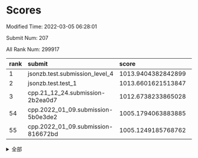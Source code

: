 # Scores

Modified Time: 2022-03-05 06:28:01

Submit Num: 207

All Rank Num: 299917

| rank |               submit               |       score        |       sigma        | pk_num |
| :--- | :--------------------------------- | :----------------- | :----------------- | :----- |
| 1    | jsonzb.test.submission_level_4     | 1013.9404382842899 | 0.8117223622868164 | 5798   |
| 2    | jsonzb.test.test_1                 | 1013.6601621513847 | 0.8251942631111657 | 5794   |
| 3    | cpp.21_12_24.submission-2b2ea0d7   | 1012.6738233865028 | 0.7955870908130349 | 5797   |
| 54   | cpp.2022_01_09.submission-5b0e3de2 | 1005.1794063883885 | 0.7154737162782338 | 5795   |
| 55   | cpp.2022_01_09.submission-816672bd | 1005.1249185768762 | 0.7212784626333048 | 5796   |


<details>
<summary>全部</summary>

| rank |                 submit                 |       score        |       sigma        | pk_num |
| :--- | :------------------------------------- | :----------------- | :----------------- | :----- |
| 1    | jsonzb.test.submission_level_4         | 1013.9404382842899 | 0.8117223622868164 | 5798   |
| 2    | jsonzb.test.test_1                     | 1013.6601621513847 | 0.8251942631111657 | 5794   |
| 3    | cpp.21_12_24.submission-2b2ea0d7       | 1012.6738233865028 | 0.7955870908130349 | 5797   |
| 4    | gobigger.level_3.submission_level_3_10 | 1011.9357999324792 | 0.7691731894286054 | 5794   |
| 5    | gobigger.level_3.submission_level_3_26 | 1011.2649432458837 | 0.7663902148830737 | 5792   |
| 6    | gobigger.level_3.submission_level_3_29 | 1011.2121457332629 | 0.7329781201662804 | 5795   |
| 7    | gobigger.level_3.submission_level_3_35 | 1011.1413012552634 | 0.7584746747988685 | 5798   |
| 8    | gobigger.level_3.submission_level_3_44 | 1011.1215818176559 | 0.7824229207470049 | 5796   |
| 9    | gobigger.level_3.submission_level_3_43 | 1010.81592338702   | 0.7566016558715728 | 5796   |
| 10   | gobigger.level_3.submission_level_3_1  | 1010.7929858506442 | 0.7801440757264004 | 5793   |
| 11   | gobigger.level_3.submission_level_3_9  | 1010.726686419031  | 0.7578548071502254 | 5793   |
| 12   | gobigger.level_3.submission_level_3_24 | 1010.6477896774135 | 0.7726858528183037 | 5798   |
| 13   | gobigger.level_3.submission_level_3_11 | 1010.608481292926  | 0.7684177401392888 | 5790   |
| 14   | gobigger.level_3.submission_level_3_28 | 1010.5391430974927 | 0.7813070240767283 | 5795   |
| 15   | gobigger.level_3.submission_level_3_46 | 1010.4718820645455 | 0.7798235736708619 | 5792   |
| 16   | gobigger.level_3.submission_level_3_8  | 1010.4506710646369 | 0.7737991378332761 | 5795   |
| 17   | gobigger.level_3.submission_level_3_0  | 1010.3152945635737 | 0.7473960447183936 | 5796   |
| 18   | gobigger.level_3.submission_level_3_30 | 1010.2962067243817 | 0.7565830876477352 | 5795   |
| 19   | gobigger.level_3.submission_level_3_31 | 1010.229394245969  | 0.7761254281294488 | 5790   |
| 20   | gobigger.level_3.submission_level_3_6  | 1010.0972058263621 | 0.7585683083900199 | 5795   |
| 21   | gobigger.level_3.submission_level_3_14 | 1010.0822794332408 | 0.7506549614261773 | 5799   |
| 22   | gobigger.level_3.submission_level_3_32 | 1010.0569482350342 | 0.758200955812052  | 5796   |
| 23   | gobigger.level_3.submission_level_3_25 | 1009.9826157336721 | 0.7571503952862804 | 5795   |
| 24   | gobigger.level_3.submission_level_3_2  | 1009.96553623253   | 0.7681248570238959 | 5798   |
| 25   | gobigger.level_3.submission_level_3_36 | 1009.9310407527012 | 0.7354582302570005 | 5799   |
| 26   | gobigger.level_3.submission_level_3_4  | 1009.9253688877792 | 0.7608258696945484 | 5801   |
| 27   | gobigger.level_3.submission_level_3_39 | 1009.8514095586095 | 0.7541031673495613 | 5796   |
| 28   | gobigger.level_3.submission_level_3_17 | 1009.8287567133203 | 0.7567421510686664 | 5798   |
| 29   | gobigger.level_3.submission_level_3_34 | 1009.7873017157922 | 0.7639748135080888 | 5801   |
| 30   | gobigger.level_3.submission_level_3_5  | 1009.7621117806277 | 0.7449621597875562 | 5799   |
| 31   | gobigger.level_3.submission_level_3_3  | 1009.7507972535207 | 0.7503629843758424 | 5799   |
| 32   | gobigger.level_3.submission_level_3_49 | 1009.7489325640596 | 0.7550186283316408 | 5793   |
| 33   | gobigger.level_3.submission_level_3_37 | 1009.6796485926001 | 0.7827764564521804 | 5796   |
| 34   | gobigger.level_3.submission_level_3_22 | 1009.6321664005367 | 0.756202540735389  | 5798   |
| 35   | gobigger.level_3.submission_level_3_33 | 1009.6115158315441 | 0.7588433721109143 | 5795   |
| 36   | gobigger.level_3.submission_level_3_23 | 1009.598845254592  | 0.7550163870780727 | 5800   |
| 37   | gobigger.level_3.submission_level_3_45 | 1009.5585562706146 | 0.73867212560724   | 5794   |
| 38   | gobigger.level_3.submission_level_3_16 | 1009.430578017533  | 0.754634902952539  | 5796   |
| 39   | gobigger.level_3.submission_level_3_48 | 1009.4237784484304 | 0.7513997146315083 | 5796   |
| 40   | gobigger.level_3.submission_level_3_42 | 1009.410333941845  | 0.7571909234630744 | 5793   |
| 41   | gobigger.level_3.submission_level_3_7  | 1009.4049431638825 | 0.7527278377943033 | 5799   |
| 42   | gobigger.level_3.submission_level_3_13 | 1009.3988551903672 | 0.7270005234784354 | 5796   |
| 43   | gobigger.level_3.submission_level_3_15 | 1009.3567568574124 | 0.74966862114133   | 5799   |
| 44   | gobigger.level_3.submission_level_3_40 | 1009.3321692198396 | 0.7706491453989883 | 5797   |
| 45   | gobigger.level_3.submission_level_3_27 | 1009.3185229484725 | 0.7650269920624827 | 5798   |
| 46   | gobigger.level_3.submission_level_3_19 | 1009.2110609010651 | 0.7557483148089632 | 5796   |
| 47   | gobigger.level_3.submission_level_3_38 | 1009.1393364847648 | 0.751952012531846  | 5798   |
| 48   | gobigger.level_3.submission_level_3_12 | 1009.0001117560224 | 0.7353253890786412 | 5793   |
| 49   | gobigger.level_3.submission_level_3_20 | 1008.7656802765022 | 0.7273018107167449 | 5792   |
| 50   | gobigger.level_3.submission_level_3_18 | 1008.7212549945277 | 0.7567550682094007 | 5796   |
| 51   | gobigger.level_3.submission_level_3_21 | 1008.7065229045792 | 0.7681059942170229 | 5804   |
| 52   | gobigger.level_3.submission_level_3_41 | 1008.2550490156547 | 0.7464771366888749 | 5796   |
| 53   | gobigger.level_3.submission_level_3_47 | 1008.1112163290791 | 0.7227874771043671 | 5797   |
| 54   | cpp.2022_01_09.submission-5b0e3de2     | 1005.1794063883885 | 0.7154737162782338 | 5795   |
| 55   | cpp.2022_01_09.submission-816672bd     | 1005.1249185768762 | 0.7212784626333048 | 5796   |
| 56   | gobigger.level_1.submission_level_1_35 | 1004.5717976720014 | 0.716765950636838  | 5801   |
| 57   | gobigger.level_1.submission_level_1_1  | 1004.5604293062023 | 0.725599903266615  | 5797   |
| 58   | gobigger.level_1.submission_level_1_24 | 1004.3302639065842 | 0.7070315259628588 | 5795   |
| 59   | gobigger.level_1.submission_level_1_39 | 1004.3190143958454 | 0.7178717195258869 | 5794   |
| 60   | gobigger.level_1.submission_level_1_36 | 1004.1200762287557 | 0.7181524880491331 | 5795   |
| 61   | gobigger.level_1.submission_level_1_47 | 1004.0979689470133 | 0.7139827601373684 | 5797   |
| 62   | gobigger.level_1.submission_level_1_28 | 1004.0788548709869 | 0.7127382070197702 | 5795   |
| 63   | gobigger.level_1.submission_level_1_21 | 1003.9626145836589 | 0.7065465286335029 | 5795   |
| 64   | gobigger.level_1.submission_level_1_6  | 1003.7996694336439 | 0.7129885788841276 | 5796   |
| 65   | gobigger.level_1.submission_level_1_38 | 1003.7858004463831 | 0.7119213692669941 | 5794   |
| 66   | gobigger.level_1.submission_level_1_5  | 1003.7700941070156 | 0.7148406575789974 | 5792   |
| 67   | gobigger.level_1.submission_level_1_49 | 1003.5586932870951 | 0.709878602378986  | 5793   |
| 68   | gobigger.level_1.submission_level_1_43 | 1003.540794423131  | 0.7145216676610023 | 5795   |
| 69   | gobigger.level_1.submission_level_1_37 | 1003.5108513768383 | 0.7259168452250393 | 5793   |
| 70   | gobigger.level_1.submission_level_1_16 | 1003.4785063645572 | 0.7193446416576369 | 5792   |
| 71   | gobigger.level_1.submission_level_1_32 | 1003.4278842642353 | 0.7122416059792376 | 5795   |
| 72   | gobigger.level_1.submission_level_1_10 | 1003.4052131241574 | 0.7101131034024849 | 5797   |
| 73   | gobigger.level_1.submission_level_1_13 | 1003.3457480719758 | 0.7212792271735673 | 5792   |
| 74   | gobigger.level_1.submission_level_1_45 | 1003.3436741289787 | 0.7244152814101986 | 5797   |
| 75   | gobigger.level_1.submission_level_1_8  | 1003.3429818851441 | 0.7199699387419801 | 5800   |
| 76   | gobigger.level_1.submission_level_1_42 | 1003.3219811661586 | 0.7110569509353858 | 5798   |
| 77   | gobigger.level_1.submission_level_1_40 | 1003.3012391959566 | 0.704219000198649  | 5796   |
| 78   | gobigger.level_1.submission_level_1_29 | 1003.2666246721824 | 0.7102425070220845 | 5799   |
| 79   | gobigger.level_1.submission_level_1_44 | 1003.1872398103941 | 0.7221909406542628 | 5792   |
| 80   | gobigger.level_1.submission_level_1_27 | 1003.1627145569786 | 0.7201623461881191 | 5797   |
| 81   | gobigger.level_1.submission_level_1_14 | 1003.1410230051976 | 0.7114866062562533 | 5791   |
| 82   | gobigger.level_1.submission_level_1_12 | 1003.1056020552323 | 0.7013209480108371 | 5796   |
| 83   | gobigger.level_1.submission_level_1_18 | 1003.0999068474338 | 0.7126103456523102 | 5798   |
| 84   | gobigger.level_1.submission_level_1_15 | 1003.0316643725457 | 0.7057665249887646 | 5798   |
| 85   | gobigger.level_1.submission_level_1_4  | 1002.9732878440218 | 0.7071965655873691 | 5794   |
| 86   | gobigger.level_1.submission_level_1_34 | 1002.9723143698047 | 0.7157360494968517 | 5795   |
| 87   | gobigger.level_1.submission_level_1_33 | 1002.9422435137565 | 0.7237186966466789 | 5795   |
| 88   | gobigger.level_1.submission_level_1_22 | 1002.9371806758378 | 0.7149993969494408 | 5789   |
| 89   | gobigger.level_1.submission_level_1_25 | 1002.8922288901273 | 0.7114785658376074 | 5795   |
| 90   | gobigger.level_1.submission_level_1_19 | 1002.8692627083147 | 0.7138065626620773 | 5801   |
| 91   | gobigger.level_1.submission_level_1_31 | 1002.8203472479217 | 0.714083089499219  | 5800   |
| 92   | gobigger.level_1.submission_level_1_11 | 1002.8094532512681 | 0.7153738173073262 | 5789   |
| 93   | gobigger.level_1.submission_level_1_23 | 1002.8000602727919 | 0.7206529423128868 | 5795   |
| 94   | gobigger.level_1.submission_level_1_41 | 1002.7592309809644 | 0.710858029746724  | 5796   |
| 95   | gobigger.level_1.submission_level_1_0  | 1002.6969564068894 | 0.7137216271600618 | 5788   |
| 96   | gobigger.level_1.submission_level_1_30 | 1002.5916158949732 | 0.7144032897671964 | 5797   |
| 97   | gobigger.level_1.submission_level_1_46 | 1002.532973557741  | 0.7018285870376126 | 5796   |
| 98   | gobigger.level_1.submission_level_1_2  | 1002.4841105492675 | 0.7058502303029421 | 5796   |
| 99   | gobigger.level_1.submission_level_1_20 | 1002.3115155584572 | 0.7041687227666861 | 5795   |
| 100  | gobigger.level_1.submission_level_1_7  | 1002.2623306286299 | 0.7122355685026979 | 5799   |
| 101  | gobigger.level_1.submission_level_1_3  | 1002.1662181571626 | 0.7301714050944542 | 5792   |
| 102  | gobigger.level_1.submission_level_1_48 | 1002.0927280658196 | 0.7149103595774995 | 5797   |
| 103  | gobigger.level_1.submission_level_1_9  | 1001.9865473506861 | 0.7216535693898293 | 5800   |
| 104  | gobigger.level_1.submission_level_1_17 | 1001.8742118399703 | 0.7159784558894366 | 5794   |
| 105  | gobigger.level_1.submission_level_1_26 | 1001.4933475480238 | 0.7069124377817185 | 5798   |
| 106  | gobigger.random.submission_random_29   | 997.2585701217374  | 0.7024907651067829 | 5795   |
| 107  | gobigger.random.submission_random_14   | 997.1441994898491  | 0.7058212048760872 | 5800   |
| 108  | gobigger.random.submission_random_35   | 997.0988365979682  | 0.7061651518461173 | 5799   |
| 109  | gobigger.random.submission_random_6    | 997.0505558005198  | 0.7133847692746391 | 5792   |
| 110  | gobigger.random.submission_random_42   | 997.0389871880539  | 0.7163339464744307 | 5795   |
| 111  | gobigger.random.submission_random_1    | 996.874056671388   | 0.7119602345531627 | 5793   |
| 112  | gobigger.random.submission_random_28   | 996.8415934321289  | 0.7236107988311025 | 5798   |
| 113  | gobigger.random.submission_random_17   | 996.7549316619861  | 0.7083684993303785 | 5790   |
| 114  | gobigger.random.submission_random_15   | 996.7382247386191  | 0.7004927599424207 | 5795   |
| 115  | gobigger.random.submission_random_41   | 996.6535952284253  | 0.7077200433807721 | 5794   |
| 116  | gobigger.random.submission_random_48   | 996.5720448402759  | 0.7073148388445235 | 5796   |
| 117  | gobigger.random.submission_random_10   | 996.3652797701945  | 0.7093512331052019 | 5798   |
| 118  | gobigger.random.submission_random_32   | 996.3483972178068  | 0.7148685953988937 | 5793   |
| 119  | gobigger.random.submission_random_43   | 996.3435526871712  | 0.7187742215744137 | 5791   |
| 120  | gobigger.random.submission_random_0    | 996.3311804376256  | 0.7170842673814346 | 5795   |
| 121  | gobigger.random.submission_random_37   | 996.2854305857774  | 0.7035724899718843 | 5794   |
| 122  | gobigger.random.submission_random_25   | 996.254845355533   | 0.7157574570672892 | 5797   |
| 123  | gobigger.random.submission_random_20   | 996.2099820485422  | 0.7142312634393104 | 5798   |
| 124  | gobigger.random.submission_random_19   | 996.1878262967821  | 0.71058493507544   | 5798   |
| 125  | gobigger.random.submission_random_16   | 996.180991521377   | 0.7098271441857036 | 5795   |
| 126  | gobigger.random.submission_random_24   | 996.1177899079978  | 0.7116925082942418 | 5794   |
| 127  | gobigger.random.submission_random_9    | 996.0174042069832  | 0.7025786062900733 | 5798   |
| 128  | gobigger.random.submission_random_36   | 995.9904011408089  | 0.7064655612495044 | 5795   |
| 129  | gobigger.random.submission_random_31   | 995.957356824866   | 0.7109065668338772 | 5792   |
| 130  | gobigger.random.submission_random_34   | 995.9536229622387  | 0.7071470771104779 | 5798   |
| 131  | gobigger.random.submission_random_46   | 995.9461753985912  | 0.7165059823287823 | 5797   |
| 132  | gobigger.random.submission_random_2    | 995.9265949089435  | 0.7142140776055126 | 5790   |
| 133  | gobigger.random.submission_random_38   | 995.9004328413585  | 0.7077615741065052 | 5797   |
| 134  | gobigger.random.submission_random_21   | 995.8747689595618  | 0.7104685946907758 | 5799   |
| 135  | gobigger.random.submission_random_3    | 995.8692833131945  | 0.7152588519791807 | 5793   |
| 136  | gobigger.random.submission_random_5    | 995.8323242589105  | 0.7200051866505484 | 5790   |
| 137  | gobigger.random.submission_random_23   | 995.8072733332377  | 0.7119120240520145 | 5798   |
| 138  | gobigger.random.submission_random_45   | 995.7407823727843  | 0.716486522439722  | 5797   |
| 139  | gobigger.random.submission_random_27   | 995.7364305116821  | 0.7023338253707814 | 5795   |
| 140  | gobigger.random.submission_random_13   | 995.6992201487184  | 0.7206889939008143 | 5795   |
| 141  | gobigger.random.submission_random_4    | 995.6551655386893  | 0.7034147386238744 | 5795   |
| 142  | gobigger.random.submission_random_49   | 995.5387645220832  | 0.7059682242161832 | 5794   |
| 143  | gobigger.random.submission_random_22   | 995.5370578005723  | 0.7063452064665564 | 5799   |
| 144  | gobigger.random.submission_random_11   | 995.4226444994212  | 0.7098297312162574 | 5797   |
| 145  | gobigger.random.submission_random_8    | 995.401648812442   | 0.7069078281548619 | 5794   |
| 146  | gobigger.random.submission_random_40   | 995.3821615758649  | 0.7223853649715065 | 5796   |
| 147  | gobigger.random.submission_random_44   | 995.3367178745369  | 0.7046137769364044 | 5795   |
| 148  | gobigger.random.submission_random_39   | 995.2879319308247  | 0.7111987061185749 | 5802   |
| 149  | gobigger.random.submission_random_26   | 995.2729795899659  | 0.7105816073450142 | 5795   |
| 150  | gobigger.random.submission_random_30   | 995.2565963515708  | 0.7001190720397621 | 5798   |
| 151  | gobigger.random.submission_random_47   | 995.2020992950979  | 0.7245984334276181 | 5797   |
| 152  | gobigger.random.submission_random_7    | 995.1867004038908  | 0.7091828157004931 | 5796   |
| 153  | gobigger.random.submission_random_18   | 995.1035170007904  | 0.7104128022902088 | 5791   |
| 154  | gobigger.random.submission_random_33   | 995.0485161611142  | 0.7094179856748437 | 5799   |
| 155  | gobigger.random.submission_random_12   | 994.9895964560698  | 0.7142311495549788 | 5795   |
| 156  | gobigger.level_2.submission_level_2_17 | 994.0425598023428  | 0.7294078208587891 | 5790   |
| 157  | gobigger.level_2.submission_level_2_19 | 993.6976821650262  | 0.7306823605399836 | 5792   |
| 158  | gobigger.level_2.submission_level_2_48 | 993.6788356891508  | 0.7265760177420766 | 5794   |
| 159  | gobigger.level_2.submission_level_2_25 | 993.6685261646642  | 0.7244808459415545 | 5799   |
| 160  | gobigger.level_2.submission_level_2_40 | 993.509866257545   | 0.7469140877146002 | 5796   |
| 161  | gobigger.level_2.submission_level_2_27 | 993.3552612911197  | 0.7333968399641245 | 5797   |
| 162  | gobigger.level_2.submission_level_2_1  | 993.3439301224942  | 0.7387720052865222 | 5797   |
| 163  | gobigger.level_2.submission_level_2_6  | 993.2494892553416  | 0.7334391746952791 | 5795   |
| 164  | gobigger.level_2.submission_level_2_8  | 993.1890185965957  | 0.7294660810710893 | 5796   |
| 165  | gobigger.level_2.submission_level_2_38 | 993.156557805078   | 0.7452288183085103 | 5798   |
| 166  | gobigger.level_2.submission_level_2_49 | 992.991793880853   | 0.7319967544980901 | 5795   |
| 167  | gobigger.level_2.submission_level_2_33 | 992.9710534978091  | 0.7367336033041012 | 5798   |
| 168  | gobigger.level_2.submission_level_2_24 | 992.9702682972965  | 0.7391531100751064 | 5795   |
| 169  | gobigger.level_2.submission_level_2_23 | 992.9100524821355  | 0.7483730934999823 | 5797   |
| 170  | gobigger.level_2.submission_level_2_11 | 992.7524982205523  | 0.7204546188712254 | 5793   |
| 171  | gobigger.level_2.submission_level_2_22 | 992.7523396038363  | 0.7427891665772531 | 5796   |
| 172  | gobigger.level_2.submission_level_2_30 | 992.6988575597952  | 0.7274161005050803 | 5794   |
| 173  | gobigger.level_2.submission_level_2_29 | 992.6473680348907  | 0.7466185106836168 | 5802   |
| 174  | gobigger.level_2.submission_level_2_18 | 992.5524671497309  | 0.7143971572676329 | 5795   |
| 175  | gobigger.level_2.submission_level_2_45 | 992.5457327903531  | 0.7403439137343784 | 5799   |
| 176  | gobigger.level_2.submission_level_2_31 | 992.4928130576202  | 0.7413042587906044 | 5794   |
| 177  | gobigger.level_2.submission_level_2_28 | 992.4226577480948  | 0.7228338059626509 | 5792   |
| 178  | gobigger.level_2.submission_level_2_32 | 992.3683985260805  | 0.7384738842102156 | 5795   |
| 179  | gobigger.level_2.submission_level_2_20 | 992.349852884373   | 0.7380309416088865 | 5791   |
| 180  | gobigger.level_2.submission_level_2_2  | 992.3084736032669  | 0.7525117568999583 | 5794   |
| 181  | gobigger.level_2.submission_level_2_7  | 992.2767946979405  | 0.7382593005106676 | 5797   |
| 182  | gobigger.level_2.submission_level_2_43 | 992.2764867723342  | 0.7330458467135452 | 5793   |
| 183  | gobigger.level_2.submission_level_2_0  | 992.2681427890569  | 0.7561835450792254 | 5793   |
| 184  | gobigger.level_2.submission_level_2_12 | 992.2674504152029  | 0.7372588041221815 | 5801   |
| 185  | gobigger.level_2.submission_level_2_44 | 992.2295670044673  | 0.7563064367374467 | 5798   |
| 186  | gobigger.level_2.submission_level_2_14 | 992.2295666875011  | 0.7491769943624271 | 5792   |
| 187  | gobigger.level_2.submission_level_2_21 | 992.1623707176772  | 0.7415182074178794 | 5795   |
| 188  | gobigger.level_2.submission_level_2_39 | 992.037989669186   | 0.7411325602912617 | 5791   |
| 189  | gobigger.level_2.submission_level_2_34 | 991.9887943713628  | 0.74986932995168   | 5794   |
| 190  | gobigger.level_2.submission_level_2_10 | 991.7338423046987  | 0.7588754368630373 | 5791   |
| 191  | gobigger.level_2.submission_level_2_35 | 991.4217997232989  | 0.7442863308190281 | 5791   |
| 192  | gobigger.level_2.submission_level_2_9  | 991.3575351953901  | 0.7435806043161284 | 5798   |
| 193  | gobigger.level_2.submission_level_2_4  | 991.3370097431289  | 0.7622582910953506 | 5794   |
| 194  | gobigger.level_2.submission_level_2_41 | 991.3091372782055  | 0.7521775915447345 | 5798   |
| 195  | gobigger.level_2.submission_level_2_15 | 991.2827856034437  | 0.764035377112703  | 5792   |
| 196  | gobigger.level_2.submission_level_2_47 | 991.1920268434144  | 0.7539252240194586 | 5797   |
| 197  | gobigger.level_2.submission_level_2_5  | 991.0755539488197  | 0.7745209476226167 | 5797   |
| 198  | gobigger.level_2.submission_level_2_37 | 991.0668016983899  | 0.7636635742551958 | 5790   |
| 199  | gobigger.level_2.submission_level_2_3  | 991.0490621508419  | 0.7775313559459965 | 5796   |
| 200  | gobigger.level_2.submission_level_2_42 | 990.9919955178642  | 0.7663653583382183 | 5792   |
| 201  | gobigger.level_2.submission_level_2_36 | 990.842475917253   | 0.7660675474779088 | 5796   |
| 202  | gobigger.level_2.submission_level_2_16 | 990.7415510724012  | 0.7591686221875623 | 5797   |
| 203  | gobigger.level_2.submission_level_2_46 | 990.5560867137823  | 0.7480975500306778 | 5791   |
| 204  | gobigger.level_2.submission_level_2_26 | 990.012433068072   | 0.7832857115523525 | 5791   |
| 205  | gobigger.level_2.submission_level_2_13 | 990.0081072606354  | 0.7647302356668214 | 5798   |
| 206  | gobigger.none.submission_none_0        | 978.6484831297126  | 1.2133336484922566 | 5796   |
| 207  | gobigger.none.submission_none_1        | 975.2426621747206  | 1.5709525338021373 | 5794   |

</details>